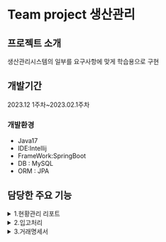 
# Team project 생산관리

## 프로젝트 소개
생산관리시스템의 일부를 요구사항에 맞게
학습용으로 구현


## 개발기간
2023.12 1주차~2023.02.1주차

### 개발환경

- Java17
- IDE:Intellij
- FrameWork:SpringBoot
- DB : MySQL
- ORM : JPA



## 담당한 주요 기능

<details>
  <summary>1.현황관리 리포트</summary>

  ![스크린샷 2024-02-27 204208](https://github.com/acbine/mit305/assets/145634613/52a32c42-2a2d-4fd6-948e-48b756ba9aa8)

  [1.1 리포트 기간을 선택후 해당 기간 동안 진행 or 완료된 발주서 상태를 보여줌](https://github.com/acbine/mit305/wiki)

  
  [1.2 구문 항목별로 발주진행 그래프 표시](https://github.com/acbine/mit305/wiki)   

</details>
  
  
</details>

<details>
  <summary>2.입고처리</summary>
  
  ![스크린샷 2024-02-27 205057](https://github.com/acbine/mit305/assets/145634613/f43f78e1-a14c-49bd-9b4c-48ed23e55660)
  [2.1 입고된 자재의 수량정보를 입력,저장 - WIKI 이동](https://github.com/acbine/mit305/wiki)
  

  [ 2.2 입고된 품목 조달 완료 처리](https://github.com/acbine/mit305/wiki)  
</details>

<details>
  <summary>3.거래명세서</summary>
  <br>
  
  <details>
    <summary>3.1 거래명세서 미리보기</summary>
    
  ![스크린샷 2024-02-27 210147](https://github.com/acbine/mit305/assets/145634613/9a21af17-9897-4540-993c-4fe06e3ed7ee)
  <br>

  [ 3.1 거래명세서 미리보기](https://github.com/acbine/mit305/wiki) 
  </details>

  <details>
    <summary>3.2 거래명세서 양식을 출력</summary>
    
  ![스크린샷 2024-02-27 210557](https://github.com/acbine/mit305/assets/145634613/3a823cf9-e7ab-4c85-a06c-088b2445fef3)
  <br>
  [3.2 거래명세서 양식을 출력](https://github.com/acbine/mit305/wiki) 
  </details>

  <details>
    <summary>3.3 거래명세서 양식을 해당 회사에 전송</summary>
    
  ![스크린샷 2024-02-27 211946](https://github.com/acbine/mit305/assets/145634613/3b604d8a-5d8a-46d5-9706-528928c0ac12)
  <br>
  [ 3.3 거래명세서 양식을 해당 회사에 전송](https://github.com/acbine/mit305/wiki) 
  </details>

  
</details>

